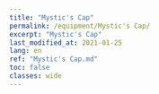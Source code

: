 ```yaml
---
title: "Mystic's Cap"
permalink: /equipment/Mystic's Cap/
excerpt: "Mystic's Cap"
last_modified_at: 2021-01-25
lang: en
ref: "Mystic's Cap.md"
toc: false
classes: wide
---
```


